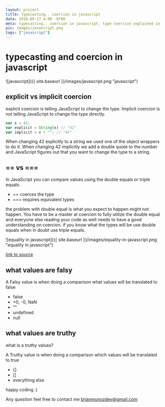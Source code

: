 ```yaml
---
layout: project
title: typecasting.. coercion in javascript
date: 2018-09-17 4:00 -0700
meta: typecasting.. coercion in javascript. type coercion explained in javascript.
pic: images/javascript.png
tags: ["javascript"]
---
```


# typecasting and coercion in javascript

![javascript]({{ site.baseurl }}/images/javascript.png "javascript")

## explicit vs implicit coercion

explicit coercion is telling JavaScript to change the type. Implicit coercion is not telling JavaScript to change the type directly.

```javascript
var x = 42;
var explicit = String(x) // "42"
var implicit = x + ""; // "42"
```

When changing 42 explicitly to a string we used one of the object wrappers to do it. When changing 42 implicitly we add a double quote to the number and JavaScript figures out that you want to change the type to a string.

## == vs ===

In JavaScript you can compare values using the double equals or triple equals.

* == coerces the type
* === requires equivalent types

the problem with double equal is what you expect to happen might not happen. You have to be a master at coercion to fully utilize the double equal and everyone else reading your code as well needs to have a good understanding on coercion. if you know what the types will be use double equals when in doubt use triple equals.


![equality in javascript]({{ site.baseurl }}/images/equality-in-javascript.png "equality in javascript")

[link to source](  https://dorey.github.io/JavaScript-Equality-Table/unified/)

## what values are falsy

A Falsy value is when doing a comparison what values will be translated to false

* false
* +0, -0, NaN
* ""
* undefined
* null

## what values are truthy

what is a truthy values?

A Truthy value is when doing a comparison which values will be translated to true

* {}
* []
* everything else

happy coding :)

Any question feel free to contact me brianmunozdev@gmail.com




